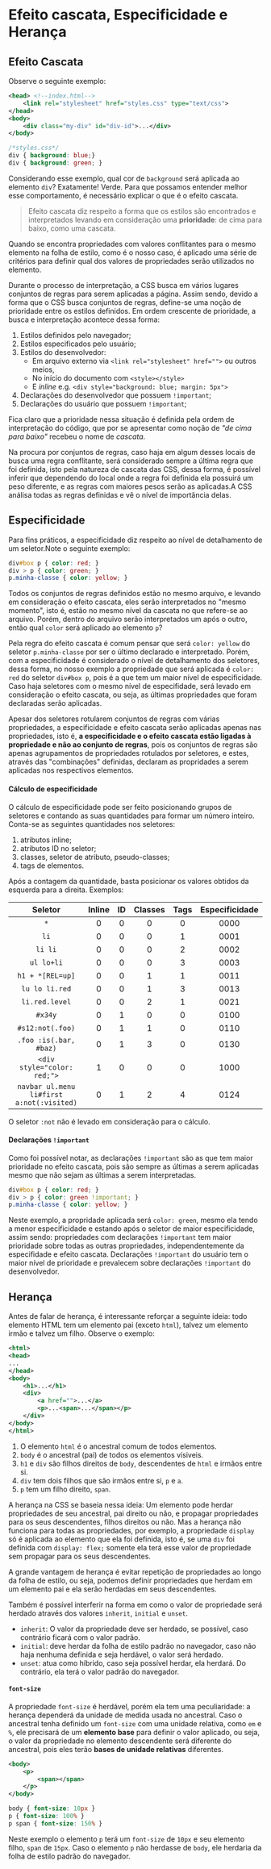# Efeito cascata, Especificidade e Herança

## Efeito Cascata

Observe o seguinte exemplo:

```xml
<head> <!--index.html-->
	<link rel="stylesheet" href="styles.css" type="text/css">
</head>
<body>
	<div class="my-div" id="div-id">...</div>
</body>
```
```css
/*styles.css*/
div { background: blue;}
div { background: green; }
```
Considerando esse exemplo, qual cor de `background` será aplicada ao elemento `div`? Exatamente! Verde. Para que possamos entender melhor esse comportamento, é necessário explicar o que é o efeito cascata.

> Efeito cascata diz respeito a forma que os estilos são encontrados e
> interpretados levando em consideração uma **prioridade**: de cima para baixo, como uma cascata.

Quando se encontra propriedades com valores conflitantes para o mesmo elemento na folha de estilo, como é o nosso caso, é aplicado uma série de critérios para definir qual dos valores de propriedades serão utilizados no elemento.

Durante o processo de interpretação, a CSS busca em vários lugares conjuntos de regras para serem aplicadas a página. Assim sendo, devido a forma que o CSS busca conjuntos de regras, define-se uma noção de prioridade entre os estilos definidos. Em ordem crescente de prioridade, a busca e interpretação acontece dessa forma:

1. Estilos definidos pelo navegador;
2. Estilos especificados pelo usuário;
3. Estilos do desenvolvedor:
	* Em arquivo externo via `<link rel="stylesheet" href="">` ou outros meios,
	* No início do documento com `<style></style>`
	* E *inline* e.g. `<div style="background: blue; margin: 5px">`
4. Declarações do desenvolvedor que possuem `!important`;
5. Declarações do usuário que possuem `!important`; 

Fica claro que a prioridade nessa situação é definida pela ordem de interpretação do código, que por se apresentar como noção de *"de cima para baixo"* recebeu o nome de *cascata*.

Na procura por conjuntos de regras, caso haja em algum desses locais de busca uma regra conflitante, será considerado sempre a última regra que foi definida, isto pela natureza de cascata das CSS, dessa forma, é possível inferir que dependendo do local onde a regra foi definida ela possuirá um peso diferente, e as regras com maiores pesos serão as aplicadas.A CSS análisa todas as regras definidas e vê o nível de importância delas.

## Especificidade

Para fins práticos, a especificidade diz respeito ao nível de detalhamento de um seletor.Note o seguinte exemplo:

```css
div#box p { color: red; }
div > p { color: green; }
p.minha-classe { color: yellow; }
```

Todos os conjuntos de regras definidos estão no mesmo arquivo, e levando em consideração o efeito cascata, eles serão interpretados no "mesmo momento", isto é, estão no mesmo nível da cascata no que refere-se ao arquivo. Porém, dentro do arquivo serão interpretados um após o outro, então qual `color` será aplicado ao elemento `p`? 

Pela regra do efeito cascata  é comum pensar que será `color: yellow` do seletor `p.minha-classe` por ser o último declarado e interpretado. Porém, com a especificidade é  considerado o nível de detalhamento dos seletores, dessa forma, no nosso exemplo a propriedade que será aplicada é `color: red` do seletor `div#box p`, pois é a que tem um maior nível de especificidade. Caso haja seletores com o mesmo nível de especifidade, será levado em consideração o efeito cascata, ou seja, as últimas propriedades que foram declaradas serão aplicadas.

Apesar dos seletores rotularem conjuntos de regras com várias propriedades, a especificidade e efeito cascata serão aplicadas apenas nas propriedades, isto é, **a especificidade e o efeito cascata estão ligadas à propriedade e não ao conjunto de regras**, pois os conjuntos de regras são apenas agrupamentos de propriedades rotulados por seletores, e estes, através das "combinações" definidas, declaram as propridades a serem aplicadas nos respectivos elementos.

#### Cálculo de especificidade

O cálculo de especificidade pode ser feito posicionando grupos de seletores e contando as suas quantidades para formar um número inteiro. Conta-se as seguintes quantidades nos seletores:

1. atributos inline;
2. atributos ID no seletor;
3. classes, seletor de atributo, pseudo-classes;
4. tags de elementos.

Após a contagem da quantidade, basta posicionar os valores obtidos da esquerda para a direita. Exemplos:

Seletor | Inline | ID | Classes | Tags | Especificidade
:------:|:------:|:--:|:-------:|:----:|:-------------:
`*` |0|0|0|0|0000
`li`|0|0|0|1|0001
`li li`|0|0|0|2|0002
`ul lo+li`|0|0|0|3|0003
`h1 + *[REL=up]`|0|0|1|1|0011
`lu lo li.red`|0|0|1|3|0013
`li.red.level`|0|0|2|1|0021
`#x34y`|0|1|0|0|0100
`#s12:not(.foo)`|0|1|1|0|0110
`.foo :is(.bar, #baz)`|0|1|3|0|0130
`<div style="color: red;">`|1|0|0|0| 1000
`navbar ul.menu li#first a:not(:visited)`|0|1|2|4|0124

O seletor `:not` não é levado em consideração para o cálculo.

#### Declarações `!important`

Como foi possível notar, as declarações `!important` são as que tem maior prioridade no efeito cascata, pois são sempre as últimas a serem aplicadas mesmo que não sejam as últimas a serem interpretadas.

```css
div#box p { color: red; }
div > p { color: green !important; }
p.minha-classe { color: yellow; }
```
Neste exemplo, a propridade aplicada será `color: green`, mesmo ela tendo a menor especificidade e estando após o seletor de maior especificidade, assim sendo: propriedades com declarações `!important` tem maior prioridade sobre todas as outras propriedades, independentemente da especifidade e efeito cascata. Declarações `!important` do usuário tem o maior nível de prioridade e prevalecem sobre declarações `!important` do desenvolvedor.

## Herança

Antes de falar de herança, é interessante reforçar a seguinte ideia: todo elemento HTML tem um elemento pai (exceto `html`), talvez um elemento irmão e talvez um filho. Observe o exemplo:

```xml
<html>
<head>
...
</head>
<body>
	<h1>...</h1>
	<div>
		<a href="">...</a>
    	<p>...<span>...</span></p>
	</div>
</body>
</html>
```
1. O elemento `html` é o ancestral comum de todos elementos.
2. `body` é o ancestral (pai) de todos os elementos vísiveis.
3. `h1` e `div` são filhos direitos de `body`, descendentes de `html` e irmãos entre si.
4. `div` tem dois filhos que são irmãos entre si, `p` e `a`.
5. `p` tem um filho direito, `span`.

A herança na CSS se baseia nessa ideia: Um elemento pode herdar propriedades de seu ancestral, pai direito ou não, e propagar propriedades para os seus descendentes, filhos direitos ou não. Mas a herança não funciona para todas as propriedades, por exemplo, a propriedade `display` só é aplicada ao elemento que ela foi definida, isto é, se uma `div` foi definida com `display: flex;` somente ela terá esse valor de propriedade sem propagar para os seus descendentes.

A grande vantagem de herança é evitar repetição de propriedades ao longo da folha de estilo, ou seja, podemos definir propriedades que herdam em um elemento pai e ela serão herdadas em seus descendentes.

Também é possível interferir na forma em como o valor de propriedade será herdado através dos valores `inherit`, `initial` e `unset`.

* `inherit`: O valor da propriedade deve ser herdado, se possível, caso contrário ficará com o valor padrão.
* `initial`: deve herdar da folha de estilo padrão no navegador, caso não haja nenhuma definida e seja herdável, o valor será herdado.
* `unset`: atua como híbrido, caso seja possível herdar, ela herdará. Do contrário, ela terá o valor padrão do navegador.

#### `font-size`

A propriedade `font-size` é herdável, porém ela tem uma peculiaridade: a herança dependerá da unidade de medida usada no ancestral. Caso o ancestral tenha definido um `font-size` com uma unidade relativa, como `em` e `%`, ele precisará de um **elemento base** para definir o valor aplicado, ou seja, o valor da propriedade no elemento descendente será diferente do ancestral, pois eles terão **bases de unidade relativas** diferentes.

```xml
<body>
    <p>
        <span></span>
    </p>
</body>
```
```css
body { font-size: 10px }
p { font-size: 100% }
p span { font-size: 150% }
```
Neste exemplo o elemento `p` terá um `font-size` de `10px` e seu elemento filho, `span` de `15px`. Caso o elemento `p` não herdasse de `body`, ele herdaria da folha de estilo padrão do navegador.